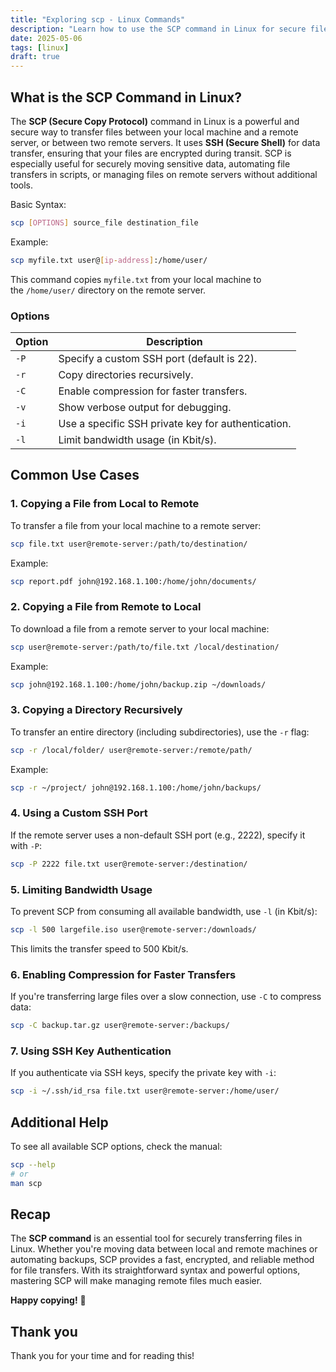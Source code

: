 ```yaml
---
title: "Exploring scp - Linux Commands"
description: "Learn how to use the SCP command in Linux for secure file transfers between local and remote systems. Master key options & practical examples! 🔐📁"
date: 2025-05-06
tags: [linux]
draft: true
---
```


## **What is the SCP Command in Linux?**

The **SCP (Secure Copy Protocol)** command in Linux is a powerful and secure way to transfer files between your local machine and a remote server, or between two remote servers. It uses **SSH (Secure Shell)** for data transfer, ensuring that your files are encrypted during transit. SCP is especially useful for securely moving sensitive data, automating file transfers in scripts, or managing files on remote servers without additional tools.

Basic Syntax:

```bash
scp [OPTIONS] source_file destination_file
```

Example:

```bash
scp myfile.txt user@[ip-address]:/home/user/
```

This command copies `myfile.txt` from your local machine to the `/home/user/` directory on the remote server.

### Options

| **Option** | **Description** |
| --- | --- |
| `-P` | Specify a custom SSH port (default is 22). |
| `-r` | Copy directories recursively. |
| `-C` | Enable compression for faster transfers. |
| `-v` | Show verbose output for debugging. |
| `-i` | Use a specific SSH private key for authentication. |
| `-l` | Limit bandwidth usage (in Kbit/s). |

## Common Use Cases

### 1. Copying a File from Local to Remote

To transfer a file from your local machine to a remote server:

```bash
scp file.txt user@remote-server:/path/to/destination/
```

Example:

```bash
scp report.pdf john@192.168.1.100:/home/john/documents/
```

### 2. Copying a File from Remote to Local

To download a file from a remote server to your local machine:

```bash
scp user@remote-server:/path/to/file.txt /local/destination/
```

Example:

```bash
scp john@192.168.1.100:/home/john/backup.zip ~/downloads/
```

### 3. Copying a Directory Recursively

To transfer an entire directory (including subdirectories), use the `-r` flag:

```bash
scp -r /local/folder/ user@remote-server:/remote/path/
```

Example:

```bash
scp -r ~/project/ john@192.168.1.100:/home/john/backups/
```

### 4. Using a Custom SSH Port

If the remote server uses a non-default SSH port (e.g., 2222), specify it with `-P`:

```bash
scp -P 2222 file.txt user@remote-server:/destination/
```

### 5. Limiting Bandwidth Usage

To prevent SCP from consuming all available bandwidth, use `-l` (in Kbit/s):

```bash
scp -l 500 largefile.iso user@remote-server:/downloads/
```

This limits the transfer speed to 500 Kbit/s.

### 6. Enabling Compression for Faster Transfers

If you're transferring large files over a slow connection, use `-C` to compress data:

```bash
scp -C backup.tar.gz user@remote-server:/backups/
```

### 7. Using SSH Key Authentication

If you authenticate via SSH keys, specify the private key with `-i`:

```bash
scp -i ~/.ssh/id_rsa file.txt user@remote-server:/home/user/
```

## Additional Help

To see all available SCP options, check the manual:

```bash
scp --help
# or
man scp
```

## Recap

The **SCP command** is an essential tool for securely transferring files in Linux. Whether you're moving data between local and remote machines or automating backups, SCP provides a fast, encrypted, and reliable method for file transfers. With its straightforward syntax and powerful options, mastering SCP will make managing remote files much easier.

**Happy copying!** 🚀

## Thank you

Thank you for your time and for reading this!
